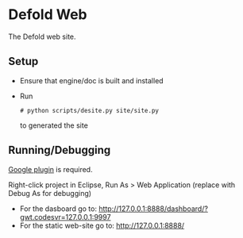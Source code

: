 Defold Web
==========

The Defold web site.

Setup
-----

* Ensure that engine/doc is built and installed
* Run

      # python scripts/desite.py site/site.py
  to generated the site

Running/Debugging
-----------------

[Google plugin](https://developers.google.com/eclipse/) is required.

Right-click project in Eclipse, Run As > Web Application (replace with Debug As for debugging)

* For the dasboard go to: http://127.0.0.1:8888/dashboard/?gwt.codesvr=127.0.0.1:9997
* For the static web-site go to: http://127.0.0.1:8888/
